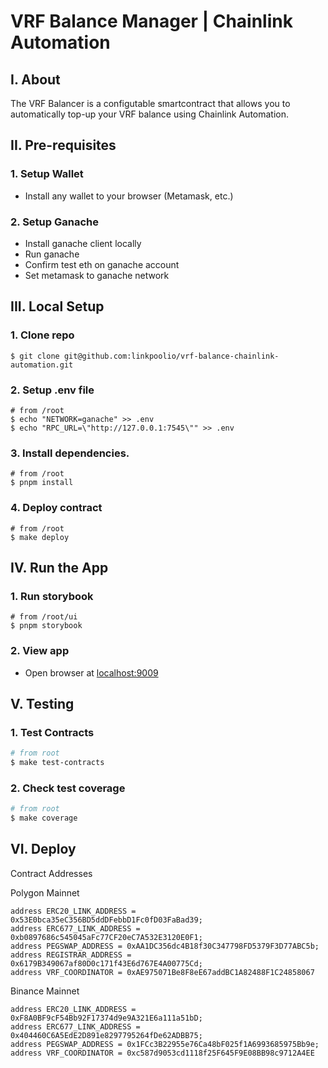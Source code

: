 # VRF Balance Manager | Chainlink Automation

## I. About

The VRF Balancer is a configutable smartcontract that allows you to automatically top-up your VRF balance using Chainlink Automation.

## II. Pre-requisites

### 1. Setup Wallet

- Install any wallet to your browser (Metamask, etc.)

### 2. Setup Ganache

- Install ganache client locally
- Run ganache
- Confirm test eth on ganache account
- Set metamask to ganache network

## III. Local Setup

### 1. Clone repo

```
$ git clone git@github.com:linkpoolio/vrf-balance-chainlink-automation.git
```

### 2. Setup .env file

```
# from /root
$ echo "NETWORK=ganache" >> .env
$ echo "RPC_URL=\"http://127.0.0.1:7545\"" >> .env
```

### 3. Install dependencies.

```
# from /root
$ pnpm install
```

### 4. Deploy contract

```
# from /root
$ make deploy
```

## IV. Run the App

### 1. Run storybook

```
# from /root/ui
$ pnpm storybook
```

### 2. View app

- Open browser at [localhost:9009](localhost:9009)

## V. Testing

### 1. Test Contracts

```bash
# from root
$ make test-contracts
```

### 2. Check test coverage

```bash
# from root
$ make coverage
```

## VI. Deploy

Contract Addresses

Polygon Mainnet

```sol
address ERC20_LINK_ADDRESS = 0x53E0bca35eC356BD5ddDFebbD1Fc0fD03FaBad39;
address ERC677_LINK_ADDRESS = 0xb0897686c545045aFc77CF20eC7A532E3120E0F1;
address PEGSWAP_ADDRESS = 0xAA1DC356dc4B18f30C347798FD5379F3D77ABC5b;
address REGISTRAR_ADDRESS = 0x6179B349067af80D0c171f43E6d767E4A00775Cd;
address VRF_COORDINATOR = 0xAE975071Be8F8eE67addBC1A82488F1C24858067
```

Binance Mainnet

```sol
address ERC20_LINK_ADDRESS = 0xF8A0BF9cF54Bb92F17374d9e9A321E6a111a51bD;
address ERC677_LINK_ADDRESS = 0x404460C6A5EdE2D891e8297795264fDe62ADBB75;
address PEGSWAP_ADDRESS = 0x1FCc3B22955e76Ca48bF025f1A6993685975Bb9e;
address VRF_COORDINATOR = 0xc587d9053cd1118f25F645F9E08BB98c9712A4EE
```
